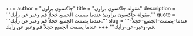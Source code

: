+++
author = "جاكسون براون"
title = "مقولة جاكسون براون"
description = '''مقولة جاكسون براون: عندما يصمت الجميع خجلاً قم وعبر عن رأيك.'''
quote = '''عندما يصمت الجميع خجلاً قم وعبر عن رأيك.'''
slug = '''عندما-يصمت-الجميع-خجلاً-قم-وعبر-عن-رأيك'''
+++
عندما يصمت الجميع خجلاً قم وعبر عن رأيك.
